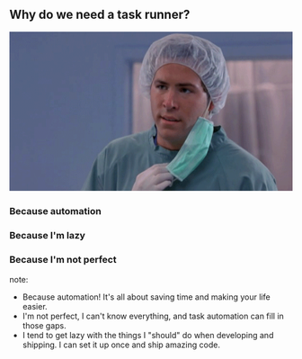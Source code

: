 ##  Why do we need a task runner?

<img src="images/why.gif">

### Because automation <!-- .element: class="fragment" -->
### Because I'm lazy <!-- .element: class="fragment" -->
### Because I'm not perfect <!-- .element: class="fragment" -->


note:
- Because automation! It's all about saving time and making your life easier. 
- I'm not perfect, I can't know everything, and task automation can fill in those gaps. 
- I tend to get lazy with the things I "should" do when developing and shipping. I can set it up once and ship amazing code.

